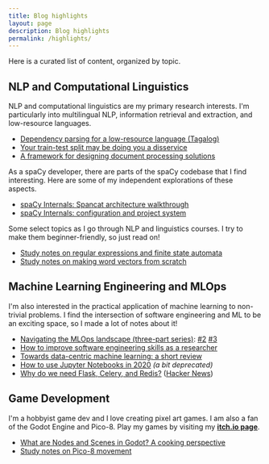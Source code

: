 ```yaml
---
title: Blog highlights
layout: page
description: Blog highlights
permalink: /highlights/
---
```


Here is a curated list of content, organized by topic.


## NLP and Computational Linguistics
NLP and computational linguistics are my primary research interests. I'm particularly into
multilingual NLP, information retrieval and extraction, and low-resource languages.

- [Dependency parsing for a low-resource language (Tagalog)](/notebook/2022/04/24/low-resource-dep-parse/)
- [Your train-test split may be doing you a disservice](/notebook/2022/08/02/splits/)
- [A framework for designing document processing solutions](/notebook/2022/06/19/document-processing-framework/)

As a spaCy developer, there are parts of the spaCy codebase that I find
interesting. Here are some of my independent explorations of these aspects.

- [spaCy Internals: Spancat architecture walkthrough](/notebook/2022/07/16/spacy-registry/)
- [spaCy Internals: configuration and project system](/notebook/2021/11/20/spacy-v3/)

Some select topics as I go through NLP and linguistics courses. I try to make
them beginner-friendly, so just read on!

- [Study notes on regular expressions and finite state automata](/notebook/2022/10/07/finite-state-automata/)
- [Study notes on making word vectors from scratch](/notebook/2021/12/11/word-vectors/)


## Machine Learning Engineering and MLOps
I'm also interested in the practical application of machine learning to non-trivial problems. I find the
intersection of software engineering and ML to be an exciting space, so I made a lot of notes about it!

- [Navigating the MLOps landscape (three-part series)](/notebook/2021/05/10/navigating-the-mlops-landscape/): [#2](/notebook/2021/05/15/navigating-the-mlops-landscape-part-2/) [#3](/notebook/2021/05/30/navigating-the-mlops-landscape-part-3/)
- [How to improve software engineering skills as a researcher](/notebook/2020/11/15/data-science-swe/)
- [Towards data-centric machine learning: a short review](/notebook/2021/07/30/data-centric-ml/)
- [How to use Jupyter Notebooks in 2020](/notebook/2020/03/06/jupyter-notebooks-in-2020/) *(a bit deprecated)*
- [Why do we need Flask, Celery, and Redis?](/notebook/2019/11/08/flask-redis-celery-mcdo/) ([Hacker News](https://news.ycombinator.com/item?id=22901856))

## Game Development
I'm a hobbyist game dev and I love creating pixel art games. I am also a fan of
the Godot Engine and Pico-8. Play my games by visiting my [**itch.io
page**](https://ljvmiranda921.itch.io).

- [What are Nodes and Scenes in Godot? A cooking perspective](/notebook/2021/04/19/godot-nodes-and-scenes/)
- [Study notes on Pico-8 movement](/notebook/2021/01/31/pico8-offset/)